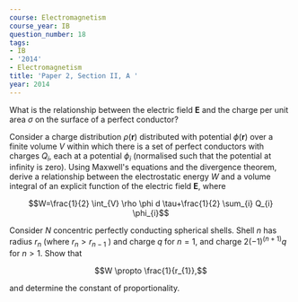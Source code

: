```yaml
---
course: Electromagnetism
course_year: IB
question_number: 18
tags:
- IB
- '2014'
- Electromagnetism
title: 'Paper 2, Section II, A '
year: 2014
---
```




What is the relationship between the electric field $\mathbf{E}$ and the charge per unit area $\sigma$ on the surface of a perfect conductor?

Consider a charge distribution $\rho(\mathbf{r})$ distributed with potential $\phi(\mathbf{r})$ over a finite volume $V$ within which there is a set of perfect conductors with charges $Q_{i}$, each at a potential $\phi_{i}$ (normalised such that the potential at infinity is zero). Using Maxwell's equations and the divergence theorem, derive a relationship between the electrostatic energy $W$ and a volume integral of an explicit function of the electric field $\mathbf{E}$, where

$$W=\frac{1}{2} \int_{V} \rho \phi d \tau+\frac{1}{2} \sum_{i} Q_{i} \phi_{i}$$

Consider $N$ concentric perfectly conducting spherical shells. Shell $n$ has radius $r_{n}$ (where $r_{n}>r_{n-1}$ ) and charge $q$ for $n=1$, and charge $2(-1)^{(n+1)} q$ for $n>1$. Show that

$$W \propto \frac{1}{r_{1}},$$

and determine the constant of proportionality.